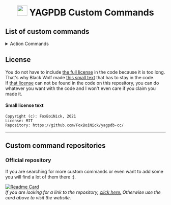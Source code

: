 <h1 align="center"><img src="https://yagpdb.xyz/static/img/logo_y.png" height=32px width=32px></img>&nbspYAGPDB Custom Commands</h1>

## List of custom commands

<details>
<summary>Action Commands</summary>

- [Open Folder](Fun/Action%20Commands/)  
  **•** [Furry](Fun/Action%20Commands/Furry) - Furry themed action commands  
  **•** [Anime](Fun/Action%20Commands/Anime) - Anime themed action commands
  
</details>

## License  

You do not have to include [the full license](LICENSE) in the code because it is too long. That's why Black Wolf made [this small text](#small-license-text) that has to stay in the code.  
If [that license](#small-license-text) can not be found in the code on this repository, you can do whatever you want with the code and I won't even care if you claim you made it. 

#### Small license text

```
Copyright (c): FoxBoiNick, 2021
License: MIT
Repository: https://github.com/FoxBoiNick/yagpdb-cc/
```

---


## Custom command repositories

### Official repository

If you are searching for more custom commands or even want to add some you will find a lot of them there :).  

[![Readme Card](https://github-readme-stats.vercel.app/api/pin/?username=yagpdb-cc&repo=yagpdb-cc&icon_color=e74c3c&bg_color=151515&text_color=fff)](https://yagpdb-cc.github.io/)  
*If you are looking for a link to the repository, [click here.](https://github.com/yagpdb-cc/yagpdb-cc/tree/master/src) Otherwise use the card above to visit the website.*
